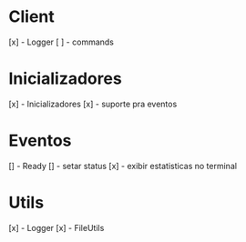 # Client
[x] - Logger
[ ] - commands

# Inicializadores
[x] - Inicializadores
[x] - suporte pra eventos

# Eventos
[] - Ready
  [] - setar status
  [x] - exibir estatisticas no terminal

# Utils
[x] - Logger
[x] - FileUtils